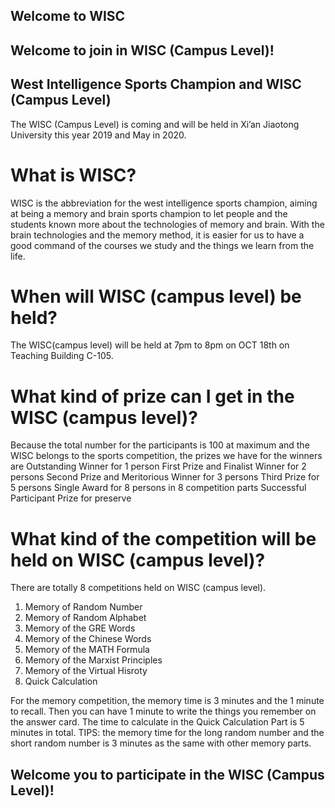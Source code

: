 ## Welcome to WISC

## Welcome to join in WISC (Campus Level)!

## West Intelligence Sports Champion and WISC (Campus Level)

The WISC (Campus Level) is coming and will be held in Xi’an Jiaotong University this year 2019 and May in 2020.

# What is WISC?
WISC is the abbreviation for the west intelligence sports champion, aiming at being a memory and brain sports champion to let people and the students known more about the technologies of memory and brain. With the brain technologies and the memory method, it is easier for us to have a good command of the courses we study and the things we learn from the life.

# When will WISC (campus level) be held?
The WISC(campus level) will be held at 7pm to 8pm on OCT 18th on Teaching Building C-105.

# What kind of prize can I get in the WISC (campus level)?
Because the total number for the participants is 100 at maximum and the WISC belongs to the sports competition, the prizes we have for the winners are
Outstanding Winner for 1 person
First Prize and Finalist Winner for 2 persons
Second Prize and Meritorious Winner for 3 persons
Third Prize for 5 persons
Single Award for 8 persons in 8 competition parts
Successful Participant Prize for preserve

# What kind of the competition will be held on WISC (campus level)?
There are totally 8 competitions held on WISC (campus level).
1.	Memory of Random Number
2.	Memory of Random Alphabet
3.	Memory of the GRE Words
4.	Memory of the Chinese Words
5.	Memory of the MATH Formula
6.	Memory of the Marxist Principles
7.	Memory of the Virtual Hisroty
8.	Quick Calculation

For the memory competition, the memory time is 3 minutes and the 1 minute to recall. Then you can have 1 minute to write the things you remember on the answer card. The time to calculate in the Quick Calculation Part is 5 minutes in total.
TIPS: the memory time for the long random number and the short random number is 3 minutes as the same with other memory parts.

## Welcome you to participate in the WISC (Campus Level)!


<div style='display: none'>
You can use the [editor on GitHub](https://github.com/WISC/WISC.github.io/edit/master/README.md) to maintain and preview the content for your website in Markdown files.

Whenever you commit to this repository, GitHub Pages will run [Jekyll](https://jekyllrb.com/) to rebuild the pages in your site, from the content in your Markdown files.

### Markdown

Markdown is a lightweight and easy-to-use syntax for styling your writing. It includes conventions for

```markdown
Syntax highlighted code block

# Header 1
## Header 2
### Header 3

- Bulleted
- List

1. Numbered
2. List

**Bold** and _Italic_ and `Code` text

[Link](url) and ![Image](src)
```

For more details see [GitHub Flavored Markdown](https://guides.github.com/features/mastering-markdown/).

### Jekyll Themes

Your Pages site will use the layout and styles from the Jekyll theme you have selected in your [repository settings](https://github.com/WISC/WISC.github.io/settings). The name of this theme is saved in the Jekyll `_config.yml` configuration file.

### Support or Contact

Having trouble with Pages? Check out our [documentation](https://help.github.com/categories/github-pages-basics/) or [contact support](https://github.com/contact) and we’ll help you sort it out.
</div>

